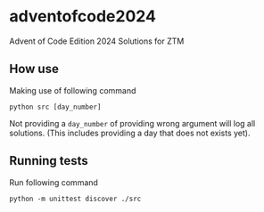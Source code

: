 # adventofcode2024
Advent of Code Edition 2024 Solutions for ZTM

## How use

Making use of following command

`python src [day_number]`

Not providing a `day_number` of providing wrong argument will log all solutions. (This includes providing a day that does not exists yet).

## Running tests

Run following command

`python -m unittest discover ./src`
